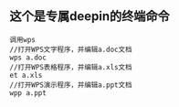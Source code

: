 ## 这个是专属deepin的终端命令  

```
调用wps
//打开WPS文字程序，并编辑a.doc文档
wps a.doc
//打开WPS表格程序，并编辑a.xls文档
et a.xls
//打开WPS演示程序，并编辑a.ppt文档
wpp a.ppt
```